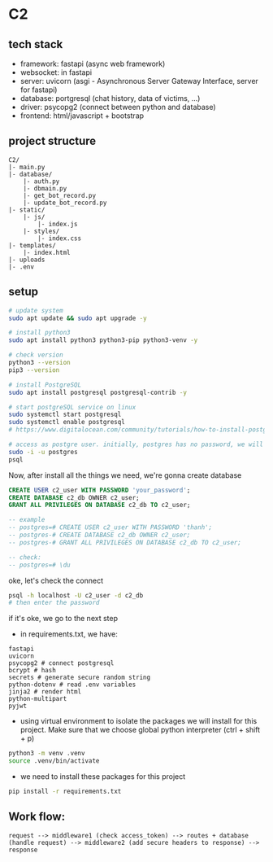 # C2

## tech stack
+ framework: fastapi (async web framework)
+ websocket: in fastapi
+ server: uvicorn (asgi - Asynchronous Server Gateway Interface, server for fastapi)
+ database: portgresql (chat history, data of victims, ...)
+ driver: psycopg2 (connect between python and database)
+ frontend: html/javascript + bootstrap

## project structure
```text
C2/
|- main.py 
|- database/
    |- auth.py
    |- dbmain.py
    |- get_bot_record.py
    |- update_bot_record.py
|- static/
    |- js/
        |- index.js
    |- styles/
        |- index.css
|- templates/
    |- index.html
|- uploads
|- .env
```
## setup

```bash
# update system
sudo apt update && sudo apt upgrade -y

# install python3
sudo apt install python3 python3-pip python3-venv -y

# check version
python3 --version
pip3 --version

# install PostgreSQL
sudo apt install postgresql postgresql-contrib -y

# start postgreSQL service on linux
sudo systemctl start postgresql
sudo systemctl enable postgresql
# https://www.digitalocean.com/community/tutorials/how-to-install-postgresql-on-ubuntu-20-04-quickstart

# access as postgre user. initially, postgres has no password, we will just access it in local. Then after all, we just exit the session to back.
sudo -i -u postgres
psql
```

Now, after install all the things we need, we're gonna create database

```sql
CREATE USER c2_user WITH PASSWORD 'your_password';
CREATE DATABASE c2_db OWNER c2_user;
GRANT ALL PRIVILEGES ON DATABASE c2_db TO c2_user;

-- example
-- postgres=# CREATE USER c2_user WITH PASSWORD 'thanh';
-- postgres-# CREATE DATABASE c2_db OWNER c2_user;
-- postgres-# GRANT ALL PRIVILEGES ON DATABASE c2_db TO c2_user;

-- check:
-- postgres=# \du

```

oke, let's check the connect
```bash
psql -h localhost -U c2_user -d c2_db
# then enter the password
```

if it's oke, we go to the next step

+ in requirements.txt, we have:
```text
fastapi
uvicorn
psycopg2 # connect postgresql
bcrypt # hash
secrets # generate secure random string
python-dotenv # read .env variables
jinja2 # render html
python-multipart
pyjwt
```

+ using virtual environment to isolate the packages we will install for this project. Make sure that we choose global python interpreter (ctrl + shift + p)

```bash
python3 -m venv .venv
source .venv/bin/activate
```

+ we need to install these packages for this project
```bash
pip install -r requirements.txt
```

## Work flow: 

```text
request --> middleware1 (check access_token) --> routes + database (handle request) --> middleware2 (add secure headers to response) --> response
```